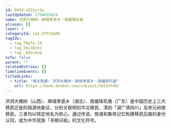 ```yaml
---
id: 0454-v52yjr1a
lastUpdated: 1754633624
name: 洪洞大槐树・麻城孝感乡・南雄珠玑巷
aliases: []
layer: 3
categoryId: cat_OfFSSbRb
tagIds:
  - tag_TRpfu-I4
  - tag_E9i3A7eJ
  - tag__NZec6vQ
nsfw: false
parent: ""
relatedEntries: []
timelineEvents: []
titledLinks:
  - title: "相关链接: 洪洞大槐树・麻城孝感乡・南雄珠玑巷"
    url: https://book.douban.com/subject/30154740/
---
```


洪洞大槐树（山西）、麻城孝感乡（湖北）、南雄珠玑巷（广东）是中国历史上三大移民迁徙的祖源地象征，分别关联明初华北移民、清初「湖广填四川」及宋元岭南移民。三者均以特定地名为核心，通过传说、族谱和集体记忆构建移民后裔的身份认同，成为中华民族「寻根问祖」的文化符号。
